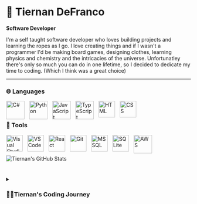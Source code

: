 # 📱 Tiernan DeFranco

**Software Developer**

I'm a self taught software developer who loves building projects and learning the ropes as I go.
I love creating things and if I wasn't a programmer I'd be making board games, designing clothes, learning physics and chemistry and the intricacies of the universe.
Unfortunatley there's only so much you can do in one lifetime, so I decided to dedicate my time to coding. (Which I think was a great choice)

---

### 🌐 Languages

<img align="left" alt="C#" width="50px" style="padding-right:10px;" src="https://cdn.jsdelivr.net/gh/devicons/devicon/icons/csharp/csharp-original.svg"/>
<img align="left" alt="Python" width="50px" style="padding-right:10px;" src="https://cdn.jsdelivr.net/gh/devicons/devicon/icons/python/python-original.svg" />

<img align="left" alt="JavaScript" width="50px" style="padding-right:10px;" src="https://cdn.jsdelivr.net/gh/devicons/devicon/icons/javascript/javascript-original.svg" />
<img align="left" alt="TypeScript" width="50px" style="padding-right:10px;" src="https://cdn.jsdelivr.net/gh/devicons/devicon/icons/typescript/typescript-original.svg" />


<img align="left" alt="HTML" width="45px" style="padding-right:10px;" src="https://cdn.jsdelivr.net/gh/devicons/devicon/icons/html5/html5-original-wordmark.svg" />
<img align="left" alt="CSS" width="45px" style="padding-right:10px;" src="https://cdn.jsdelivr.net/gh/devicons/devicon/icons/css3/css3-original-wordmark.svg" />
                    

<br />

#

### 🧰 Tools
<img align="left" alt="Visual Studio" width="45px" style="padding-right:10px;" src="https://cdn.jsdelivr.net/gh/devicons/devicon/icons/visualstudio/visualstudio-plain.svg" />
<img align="left" alt="VS Code" width="45px" style="padding-right:10px;" src="https://cdn.jsdelivr.net/gh/devicons/devicon/icons/vscode/vscode-original.svg" />   

<img align="left" alt="React" width="45px" style="padding-right:10px;" src="https://cdn.jsdelivr.net/gh/devicons/devicon/icons/react/react-original-wordmark.svg" />
          
<img align="left" alt="Git" width="45px" style="padding-right:10px;" src="https://cdn.jsdelivr.net/gh/devicons/devicon/icons/git/git-plain-wordmark.svg" />     
<img align="left" alt="MSSQL" width="45px" style="padding-right:10px;" src="https://cdn.jsdelivr.net/gh/devicons/devicon/icons/microsoftsqlserver/microsoftsqlserver-plain-wordmark.svg" />
<img align="left" alt="SQLite" width="45px" style="padding-right:10px;" src="https://cdn.jsdelivr.net/gh/devicons/devicon/icons/sqlite/sqlite-original-wordmark.svg" />
<img align="left" alt="AWS" width="50px" style="padding-right:10px;" src="https://cdn.jsdelivr.net/gh/devicons/devicon/icons/amazonwebservices/amazonwebservices-plain-wordmark.svg" />       

<br />

#

![Tiernan's GitHub Stats](https://github-readme-stats.vercel.app/api?username=TiernanDeFranco&show_icons=true&theme=prussian)
<br />

#

<details>
  <summary><h3>👨‍💻Tiernan's Coding Journey</summary>
   I originally started my coding journey at age 9 with GameMaker 7 and drag-and-drop programming. It was so fun creating little games and I knew even if it wasn't specifically game dev, I wanted to do something in this field.
   <br />
<br />
   Fast forward to highscool and I use GameMaker Studio 2 and GML (GameMaker Language) to develop some fun little projects, including my chemistry final project which my teacher was amazed by.
   In my senior year of highschool, I took a Computer Science Principles class where we used MIT App Inventor, VexCode, and Python (in VSCode).
   It was at this point I knew I was going to make this a career and upon graduation in May I began researching and learning languages. I started with Python trying to piggyback off of what I had learned in the class but I realized I didn't know the practical use application.
   After months of learning I suddenly had the urge to make a mobile app. Why? Because MyFitnessPal started charging their premium subscription to use the barcode scanner and view macro goals, so like any reasonable person I sought to develop my own free alternative instead of just downloading a different app.
   That led me down the .NET MAUI and C# path, which got me into doing frontend in MAUI and my backend api in ASP.NET Core, and my database in MS SQL Server. I have since migrated my progress from .NET MAUI to Uno Platform as it allows more flexibility for what I want to do with the app.

   <br />
    <br />
   Upon completion of my app (HealthMode), I will go into the world of freelancing, building up my skills, portfolio, and experience and hopefully find some jobs out on the west coast as it is a dream of mine to move to Las Vegas!
    
</details>


          
          

          

          
